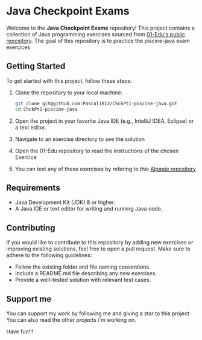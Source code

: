 # Java Checkpoint Exams

Welcome to the **Java Checkpoint Exams** repository! This project contains a collection of Java programming exercises sourced from [01-Edu's public repository](https://github.com/01-edu/public/tree/master/subjects/java/checkpoints). The goal of this repository is to practice the piscine-java exam exercices



## Getting Started

To get started with this project, follow these steps:

1. Clone the repository to your local machine:
   ```bash
   git clone git@github.com:Pascal1812/ChckPt1-piscine-java.git
   cd ChckPt1-piscine-java
   ```

2. Open the project in your favorite Java IDE (e.g., IntelliJ IDEA, Eclipse) or a text editor.

3. Navigate to an exercise directory to see the solution

4. Open the 01-Edu repository to read the instructions of the chosen Exercice


5. You can test any of these exercises by refering to this [Alpapie repository](https://github.com/alpapie/piscine-java-test)

## Requirements

- Java Development Kit (JDK) 8 or higher.
- A Java IDE or text editor for writing and running Java code.

## Contributing

If you would like to contribute to this repository by adding new exercises or improving existing solutions, feel free to open a pull request. Make sure to adhere to the following guidelines:
- Follow the existing folder and file naming conventions.
- Include a README.md file describing any new exercises.
- Provide a well-tested solution with relevant test cases.

## Support me
You can support my work by following me and giving a star to this project
You can also read the other projects i'm working on.

Have fun!!!